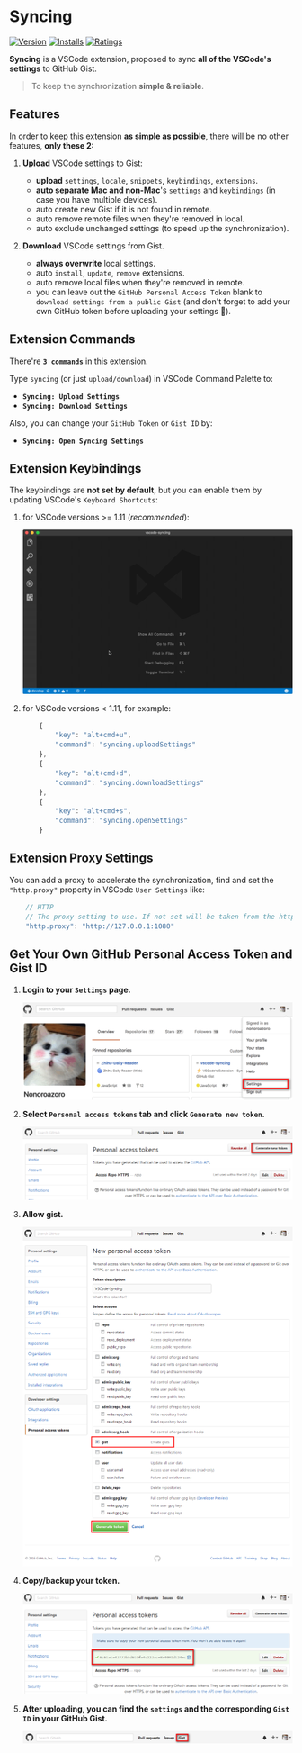 # Syncing

[![Version](http://vsmarketplacebadge.apphb.com/version/nonoroazoro.syncing.svg)](https://marketplace.visualstudio.com/items?itemName=nonoroazoro.syncing)
[![Installs](http://vsmarketplacebadge.apphb.com/installs/nonoroazoro.syncing.svg)](https://marketplace.visualstudio.com/items?itemName=nonoroazoro.syncing)
[![Ratings](https://vsmarketplacebadge.apphb.com/rating/nonoroazoro.syncing.svg)](https://vsmarketplacebadge.apphb.com/rating/nonoroazoro.syncing.svg)

**Syncing** is a VSCode extension, proposed to sync **all of the VSCode's settings** to GitHub Gist.

> To keep the synchronization **simple & reliable**.


## Features

In order to keep this extension **as simple as possible**, there will be no other features, **only these 2:**

1. **Upload** VSCode settings to Gist:

    * **upload** `settings`, `locale`, `snippets`, `keybindings`, `extensions`.
    * **auto separate Mac and non-Mac**'s `settings` and `keybindings` (in case you have multiple devices).
    * auto create new Gist if it is not found in remote.
    * auto remove remote files when they're removed in local.
    * auto exclude unchanged settings (to speed up the synchronization).

1. **Download** VSCode settings from Gist.

    * **always overwrite** local settings.
    * auto `install`, `update`, `remove` extensions.
    * auto remove local files when they're removed in remote.
    * you can leave out the `GitHub Personal Access Token` blank to `download settings from a public Gist` (and don't forget to add your own GitHub token before uploading your settings :grimacing:).


## Extension Commands

There're **`3 commands`** in this extension.

Type `syncing` (or just `upload/download`) in VSCode Command Palette to:

* **`Syncing: Upload Settings`**
* **`Syncing: Download Settings`**

Also, you can change your `GitHub Token` or `Gist ID` by:

* **`Syncing: Open Syncing Settings`**


## Extension Keybindings

The keybindings are **not set by default**, but you can enable them by updating VSCode's `Keyboard Shortcuts`:

1. for VSCode versions >= 1.11 (*recommended*):

    ![keyboard-shortcuts](docs/gif/Keyboard-Shortcuts.gif)

1. for VSCode versions < 1.11, for example:

    ```javascript
        {
            "key": "alt+cmd+u",
            "command": "syncing.uploadSettings"
        },
        {
            "key": "alt+cmd+d",
            "command": "syncing.downloadSettings"
        },
        {
            "key": "alt+cmd+s",
            "command": "syncing.openSettings"
        }
    ```


## Extension Proxy Settings

You can add a proxy to accelerate the synchronization, find and set the `"http.proxy"` property in VSCode `User Settings` like:

```javascript
    // HTTP
    // The proxy setting to use. If not set will be taken from the http_proxy and https_proxy environment variables
    "http.proxy": "http://127.0.0.1:1080"
```


## Get Your Own GitHub Personal Access Token and Gist ID

1. **Login to your `Settings` page.**

    ![login to settings page](docs/0.png)

1. **Select `Personal access tokens` tab and click `Generate new token`.**

    ![generate new token](docs/1.png)

1. **Allow gist.**

    ![allow gist](docs/2.png)

1. **Copy/backup your token.**

    ![copy/backup token](docs/3.png)

1. **After uploading, you can find the `settings` and the corresponding `Gist ID` in your GitHub Gist.**

    ![gist](docs/4.png)
